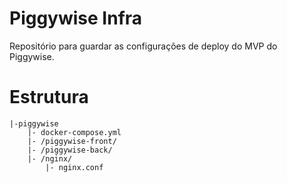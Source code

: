 # Piggywise Infra
Repositório para guardar as configurações de deploy do MVP do Piggywise.

# Estrutura 
```
|-piggywise
    |- docker-compose.yml 
    |- /piggywise-front/
    |- /piggywise-back/
    |- /nginx/
        |- nginx.conf
```
